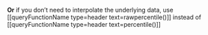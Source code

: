 
**Or** if you don’t need to interpolate the underlying data,
use [[queryFunctionName type=header text=rawpercentile()]] instead of [[queryFunctionName type=header text=percentile()]]
